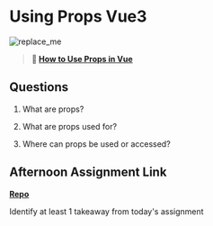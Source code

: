 # Using Props Vue3

![replace_me](https://codeworks.blob.core.windows.net/public/assets/img/illustrations/placeholder.svg)

> **📖 [How to Use Props in Vue](https://codeworksacademy.com/fs-student-guide/resources/wk6/02-Props)**

## Questions

1. What are props?



2. What are props used for?



3. Where can props be used or accessed?



## Afternoon Assignment Link

**[Repo](https://github.com/IsaiahLeiva/<ASSIGNMENT_REPO>)**

Identify at least 1 takeaway from today's assignment

